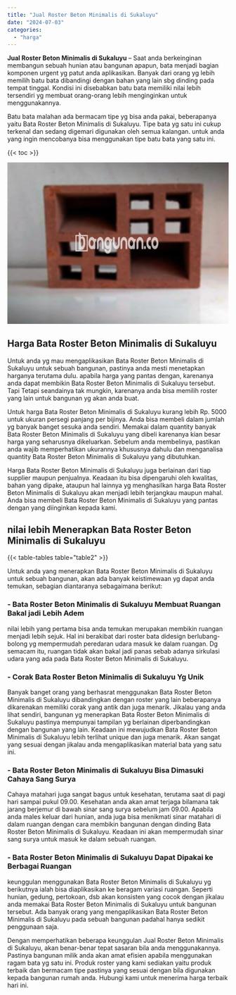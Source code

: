 ```yaml
---
title: "Jual Roster Beton Minimalis di Sukaluyu"
date: "2024-07-03"
categories: 
  - "harga"
---
```


**Jual Roster Beton Minimalis di Sukaluyu** – Saat anda berkeinginan membangun sebuah hunian atau bangunan apapun, bata menjadi bagian komponen urgent yg patut anda aplikasikan. Banyak dari orang yg lebih memilih batu bata dibandingi dengan bahan yang lain sbg dinding pada tempat tinggal. Kondisi ini disebabkan batu bata memiliki nilai lebih tersendiri yg membuat orang-orang lebih menginginkan untuk menggunakannya.

Batu bata malahan ada bermacam tipe yg bisa anda pakai, beberapanya yaitu Bata Roster Beton Minimalis di Sukaluyu. Tipe bata yg satu ini cukup terkenal dan sedang digemari digunakan oleh semua kalangan. untuk anda yang ingin mencobanya bisa menggunakan tipe batu bata yang satu ini.

{{< toc >}}

![Jual Roster Beton Minimalis di Sukaluyu](/images/bata-roster-minimalis-09.png)

## Harga Bata Roster Beton Minimalis di Sukaluyu

Untuk anda yg mau mengaplikasikan Bata Roster Beton Minimalis di Sukaluyu untuk sebuah bangunan, pastinya anda mesti menetapkan harganya terutama dulu. apabila harga yang pantas dengan, karenanya anda dapat membikin Bata Roster Beton Minimalis di Sukaluyu tersebut. Tapi Tetapi seandainya tak mungkin, karenanya anda bisa memilih roster yang lain untuk bangunan yg akan anda buat.

Untuk harga Bata Roster Beton Minimalis di Sukaluyu kurang lebih Rp. 5000 untuk ukuran persegi panjang per bijinya. Anda bisa membeli dalam jumlah yg banyak banget sesuka anda sendiri. Memakai dalam quantity banyak Bata Roster Beton Minimalis di Sukaluyu yang dibeli karenanya kian besar harga yang seharusnya dikeluarkan. Sebelum anda membelinya, pastikan anda wajib memperhatikan ukurannya khususnya dahulu dan menganalisa quantity Bata Roster Beton Minimalis di Sukaluyu yang dibutuhkan.

Harga Bata Roster Beton Minimalis di Sukaluyu juga berlainan dari tiap supplier maupun penjualnya. Keadaan itu bisa dipengaruhi oleh kwalitas, bahan yang dipake, ataupun hal lainnya yg menghasilkan harga Bata Roster Beton Minimalis di Sukaluyu akan menjadi lebih terjangkau maupun mahal. Anda bisa membeli Bata Roster Beton Minimalis di Sukaluyu yang pantas dengan yang diinginkan kepada kami.

## nilai lebih Menerapkan Bata Roster Beton Minimalis di Sukaluyu

{{< table-tables table="table2" >}}

Untuk anda yang menerapkan Bata Roster Beton Minimalis di Sukaluyu untuk sebuah bangunan, akan ada banyak keistimewaan yg dapat anda temukan, sebagian diantaranya sebagaimana berikut:

### \- Bata Roster Beton Minimalis di Sukaluyu Membuat Ruangan Bakal jadi Lebih Adem

nilai lebih yang pertama bisa anda temukan merupakan membikin ruangan menjadi lebih sejuk. Hal ini berakibat dari roster bata didesign berlubang-bolong yg mempermudah peredaran udara masuk ke dalam ruangan. Dg semacam itu, ruangan tidak akan bakal jadi panas sebab adanya sirkulasi udara yang ada pada Bata Roster Beton Minimalis di Sukaluyu.

### \- Corak Bata Roster Beton Minimalis di Sukaluyu Yg Unik

Banyak banget orang yang berhasrat menggunakan Bata Roster Beton Minimalis di Sukaluyu dibandingkan dengan roster yang lain beberapanya dikarenakan memiliki corak yang antik dan juga menarik. Jikalau yang anda lihat sendiri, bangunan yg menerapkan Bata Roster Beton Minimalis di Sukaluyu pastinya mempunyai tampilan yg berlainan diperbandingkan dengan bangunan yang lain. Keadaan ini mewujudkan Bata Roster Beton Minimalis di Sukaluyu lebih terlihat unique dan juga menarik. Akan sangat yang sesuai dengan jikalau anda mengaplikasikan material bata yang satu ini.

### \- Bata Roster Beton Minimalis di Sukaluyu Bisa Dimasuki Cahaya Sang Surya

Cahaya matahari juga sangat bagus untuk kesehatan, terutama saat di pagi hari sampai pukul 09.00. Kesehatan anda akan amat terjaga bilamana tak jarang berjemur di bawah sinar sang surya sebelum jam 09.00. Apabila anda males keluar dari hunian, anda juga bisa menikmati sinar matahari di dalam ruangan dengan cara membikin bangunan dengan dinding Bata Roster Beton Minimalis di Sukaluyu. Keadaan ini akan mempermudah sinar sang surya untuk masuk ke dalam sebuah ruangan.

### \- Bata Roster Beton Minimalis di Sukaluyu Dapat Dipakai ke Berbagai Ruangan

keunggulan menggunakan Bata Roster Beton Minimalis di Sukaluyu yg berikutnya ialah bisa diaplikasikan ke beragam variasi ruangan. Seperti hunian, gedung, pertokoan, dsb akan konsisten yang cocok dengan jikalau anda memakai Bata Roster Beton Minimalis di Sukaluyu untuk bangunan tersebut. Ada banyak orang yang mengaplikasikan Bata Roster Beton Minimalis di Sukaluyu pada sebuah bangunan padahal hanya sedikit penggunaan saja.

Dengan memperhatikan beberapa keunggulan Jual Roster Beton Minimalis di Sukaluyu, akan benar-benar tepat sasaran bila anda menggunakannya. Pastinya bangunan milik anda akan amat efisien apabila menggunakan ragam bata yg satu ini. Produk roster yang kami sediakan yaitu produk terbaik dan bermacam tipe pastinya yang sesuai dengan bila digunakan kepada bangunan rumah anda. Hubungi kami untuk menerima harga terbaik hari ini.

